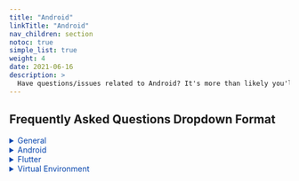 ```yaml
---
title: "Android"
linkTitle: "Android"
nav_children: section
notoc: true
simple_list: true
weight: 4
date: 2021-06-16
description: >
  Have questions/issues related to Android? It's more than likely you'll find the answer here!
---
```


## Frequently Asked Questions Dropdown Format
<details>
  <summary style= "color: #0645AD">General</summary>
  
  + [Get Started](/docs/get-started/)
  + [Contributing](/docs/resources/#contribution-guidelines)
</details>

<details>
  <summary style= "color: #0645AD">Android</summary>
  
  ## Heading
  1. A numbered
  2. list
     * With some
     * Sub bullets
</details>

<details>
  <summary style= "color: #0645AD">Flutter</summary>
  
  ## Heading
  1. A numbered
  2. list
     * With some
     * Sub bullets
</details>

<details>
  <summary style= "color: #0645AD">Virtual Environment</summary>
  
  ## Heading
  1. A numbered
  2. list
     * With some
     * Sub bullets
</details>


